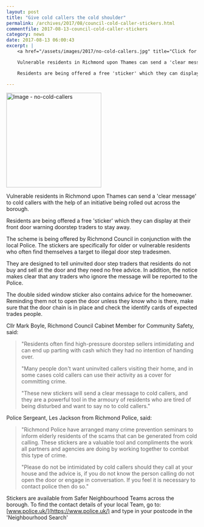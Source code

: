 ```yaml
---
layout: post
title: "Give cold callers the cold shoulder"
permalink: /archives/2017/08/council-cold-caller-stickers.html
commentfile: 2017-08-13-council-cold-caller-stickers
category: news
date: 2017-08-13 06:00:43
excerpt: |
    <a href="/assets/images/2017/no-cold-callers.jpg" title="Click for a larger image"><img src="/assets/images/2017/no-cold-callers-thumb.jpg" width="150" alt="Image - no-cold-callers"  class="photo right"/></a>

    Vulnerable residents in Richmond upon Thames can send a 'clear message' to cold callers with the help of an initiative being rolled out across the borough.

    Residents are being offered a free 'sticker' which they can display at their front door warning doorstep traders to stay away.

---
```


<a href="/assets/images/2017/no-cold-callers.jpg" title="Click for a larger image"><img src="/assets/images/2017/no-cold-callers-thumb.jpg" width="250" alt="Image - no-cold-callers"  class="photo right"/></a>

Vulnerable residents in Richmond upon Thames can send a 'clear message' to cold callers with the help of an initiative being rolled out across the borough.

Residents are being offered a free 'sticker' which they can display at their front door warning doorstep traders to stay away.

The scheme is being offered by Richmond Council in conjunction with the local Police. The stickers are specifically for older or vulnerable residents who often find themselves a target to illegal door step tradesmen.

They are designed to tell uninvited door step traders that residents do not buy and sell at the door and they need no free advice. In addition, the notice makes clear that any traders who ignore the message will be reported to the Police.

The double sided window sticker also contains advice for the homeowner. Reminding them not to open the door unless they know who is there, make sure that the door chain is in place and check the identify cards of expected trades people.

Cllr Mark Boyle, Richmond Council Cabinet Member for Community Safety, said:

> "Residents often find high-pressure doorstep sellers intimidating and can end up parting with cash which they had no intention of handing over.
> 
>  "Many people don't want uninvited callers visiting their home, and in some cases cold callers can use their activity as a cover for committing crime.
> 
> 
>  "These new stickers will send a clear message to cold callers, and they are a powerful tool in the armoury of residents who are tired of being disturbed and want to say no to cold callers."
> 
> 
 Police Sergeant, Les Jackson from Richmond Police, said:

> "Richmond Police have arranged many crime prevention seminars to inform elderly residents of the scams that can be generated from cold calling. These stickers are a valuable tool and compliments the work all partners and agencies are doing by working together to combat this type of crime.
> 
>  "Please do not be intimidated by cold callers should they call at your house and the advice is, if you do not know the person calling do not open the door or engage in conversation. If you feel it is necessary to contact police then do so."
> 
> 
 Stickers are available from Safer Neighbourhood Teams across the borough. To find the contact details of your local Team, go to: [www.police.uk/](https://www.police.uk/) and type in your postcode in the 'Neighbourhood Search'
